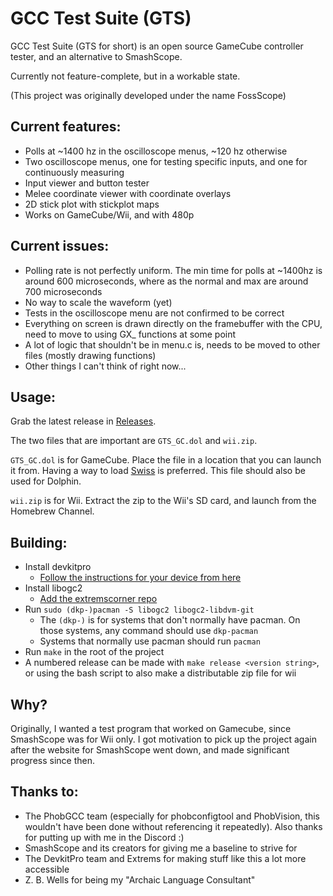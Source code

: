 # GCC Test Suite (GTS)

GCC Test Suite (GTS for short) is an open source GameCube controller tester, and an alternative to SmashScope.

Currently not feature-complete, but in a workable state.

(This project was originally developed under the name FossScope)
## Current features:
- Polls at ~1400 hz in the oscilloscope menus, ~120 hz otherwise
- Two oscilloscope menus, one for testing specific inputs, and one for continuously measuring
- Input viewer and button tester
- Melee coordinate viewer with coordinate overlays
- 2D stick plot with stickplot maps
- Works on GameCube/Wii, and with 480p

## Current issues:
- Polling rate is not perfectly uniform. The min time for polls at ~1400hz is around 600 microseconds,
where as the normal and max are around 700 microseconds
- No way to scale the waveform (yet)
- Tests in the oscilloscope menu are not confirmed to be correct
- Everything on screen is drawn directly on the framebuffer with the CPU, need to move to using GX_ 
functions at some point
- A lot of logic that shouldn't be in menu.c is, needs to be moved to other files (mostly drawing functions)
- Other things I can't think of right now...

## Usage:
Grab the latest release in [Releases](https://github.com/greenwave-1/GTS/releases).

The two files that are important are `GTS_GC.dol` and `wii.zip`.

`GTS_GC.dol` is for GameCube. Place the file in a location that you can launch it from. 
Having a way to load [Swiss](https://github.com/emukidid/swiss-gc) is preferred.
This file should also be used for Dolphin. 

`wii.zip` is for Wii. Extract the zip to the Wii's SD card, and launch from the Homebrew Channel. 

## Building:
- Install devkitpro
  - [Follow the instructions for your device from here](https://devkitpro.org/wiki/devkitPro_pacman)
- Install libogc2
  - [Add the extremscorner repo](https://github.com/extremscorner/pacman-packages#readme)
- Run ```sudo (dkp-)pacman -S libogc2 libogc2-libdvm-git```
  - The ```(dkp-)``` is for systems that don't normally have pacman. On those systems, any command should use
```dkp-pacman```
  - Systems that normally use pacman should run ```pacman```
- Run ```make``` in the root of the project
- A numbered release can be made with ```make release <version string>```, or using the bash script to also make
a distributable zip file for wii

## Why?
Originally, I wanted a test program that worked on Gamecube, since SmashScope was for Wii only. I got motivation to
pick up the project again after the website for SmashScope went down, and made significant progress since then. 

## Thanks to:
- The PhobGCC team (especially for phobconfigtool and PhobVision, this wouldn't have been done without referencing
it repeatedly). Also thanks for putting up with me in the Discord :)
- SmashScope and its creators for giving me a baseline to strive for
- The DevkitPro team and Extrems for making stuff like this a lot more accessible
- Z. B. Wells for being my "Archaic Language Consultant"
